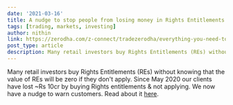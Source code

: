 ```yaml
---
date: '2021-03-16'
title: A nudge to stop people from losing money in Rights Entitlements
tags: [trading, markets, investing]
author: nithin
link: https://zerodha.com/z-connect/tradezerodha/everything-you-need-to-know-about-rights-entitlements
post_type: article
description: Many retail investors buy Rights Entitlements (REs) without knowing that the value of REs will be zero if they don't apply...
---
```


Many retail investors buy Rights Entitlements (REs) without knowing that the value of REs will be zero if they don't apply. Since May 2020 our clients have lost ~Rs 10cr by buying Rights entitlements & not applying. We now have a nudge to warn customers. Read about it [here](https://zerodha.com/z-connect/tradezerodha/everything-you-need-to-know-about-rights-entitlements).